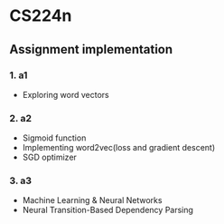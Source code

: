 # CS224n
## Assignment implementation
### 1. a1
- Exploring word vectors
### 2. a2
- Sigmoid function
- Implementing word2vec(loss and gradient descent)
- SGD optimizer
### 3. a3
- Machine Learning & Neural Networks
- Neural Transition-Based Dependency Parsing



